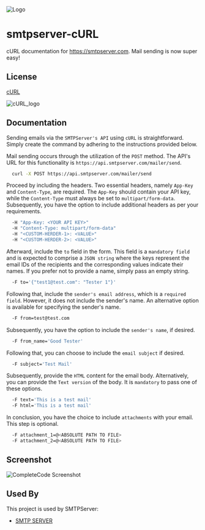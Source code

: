 ![Logo](https://smtpserver.com/assets/svg/logo.svg)


# smtpserver-cURL

cURL documentation for https://smtpserver.com. Mail sending is now super easy!


## License

[cURL](https://curl.se/docs/copyright.html)

![cURL_logo](https://curl.se/logo/curl-logo.svg)


## Documentation

Sending emails via the `SMTPServer's API` using `cURL` is straightforward. Simply create the command by adhering to the instructions provided below.

Mail sending occurs through the utilization of the `POST` method. The API's URL for this functionality is `https://api.smtpserver.com/mailer/send`.

```bash
  curl -X POST https://api.smtpserver.com/mailer/send
```
Proceed by including the headers. Two essential headers, namely `App-Key` and `Content-Type`, are required. The `App-Key` should contain your API key, while the `Content-Type` must always be set to `multipart/form-data`. Subsequently, you have the option to include additional headers as per your requirements.

```bash
  -H "App-Key: <YOUR API KEY>"
  -H "Content-Type: multipart/form-data"
  -H "<CUSTOM-HERDER-1>: <VALUE>"
  -H "<CUSTOM-HERDER-2>: <VALUE>"
```
Afterward, include the `to` field in the form. This field is a `mandatory field` and is expected to comprise a `JSON string` where the keys represent the email IDs of the recipients and the corresponding values indicate their names. If you prefer not to provide a name, simply pass an empty string.

```bash
  -F to='{"test1@test.com": "Tester 1"}'
```
Following that, include the `sender's email address`, which is a `required field`. However, it does not include the sender's name. An alternative option is available for specifying the sender's name.

```bash
  -F from=test@test.com
```
Subsequently, you have the option to include the `sender's name`, if desired.

```bash
  -F from_name='Good Tester'
```
Following that, you can choose to include the `email subject` if desired.

```bash
  -F subject='Test Mail'
```
Subsequently, provide the `HTML` content for the email body. Alternatively, you can provide the `Text version` of the body. It is `mandatory` to pass one of these options.

```bash
  -F text='This is a test mail'
  -F html='This is a test mail'
```
In conclusion, you have the choice to include `attachments` with your email. This step is optional.

```bash
  -F attachment_1=@<ABSOLUTE PATH TO FILE>
  -F attachment_2=@<ABSOLUTE PATH TO FILE>
```


## Screenshot

![CompleteCode Screenshot](https://smtpserver.com/documentation/img/node-complete.png)


## Used By

This project is used by SMTPServer:

- [SMTP SERVER](https://smtpserver.com/)
